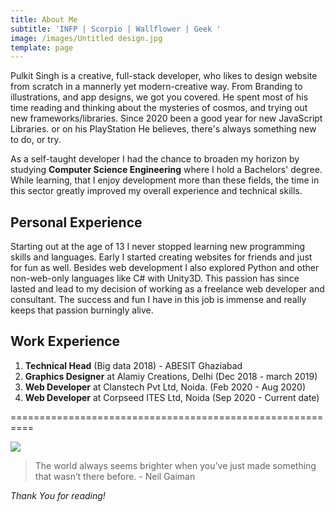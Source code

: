 ```yaml
---
title: About Me
subtitle: 'INFP | Scorpio | Wallflower | Geek '
image: /images/Untitled design.jpg
template: page
---
```

Pulkit Singh is a creative, full-stack developer, who likes to design website from scratch in a mannerly yet modern-creative way. From Branding to illustrations,  and app designs, we got you covered. He spent most of his time reading and thinking about the mysteries of cosmos, and trying out new frameworks/libraries. Since 2020 been a good year for new JavaScript Libraries. or on his PlayStation  He believes, there's always something new to do, or try. 

<!--StartFragment-->

As a self-taught developer I had the chance to broaden my horizon by studying **Computer Science Engineering** where I hold a Bachelors' degree.  While learning, that I enjoy development more than these fields, the time in this sector greatly improved my overall experience and technical skills.

<!--EndFragment-->

## **Personal Experience**

<!--StartFragment-->

Starting out at the age of 13 I never stopped learning new programming skills and languages. Early I started creating websites for friends and just for fun as well. Besides web development I also explored Python and other non-web-only languages like C# with Unity3D. This passion has since lasted and lead to my decision of working as a freelance web developer and consultant. The success and fun I have in this job is immense and really keeps that passion burningly alive.

<!--EndFragment-->

## Work Experience

1. **Technical Head** (Big data 2018) - ABESIT Ghaziabad
2. **Graphics Designer** at Alamiy Creations, Delhi (Dec 2018 - march 2019)
3. **Web Developer** at Clanstech Pvt Ltd, Noida. (Feb 2020 - Aug 2020)
4. **Web Developer** at Corpseed ITES Ltd, Noida (Sep 2020 - Current date)

\==========================================================

![](/images/svosndlsdnc.png)

> The world always seems brighter when you’ve just made something that wasn’t there before. - Neil Gaiman

*Thank You for reading!*
